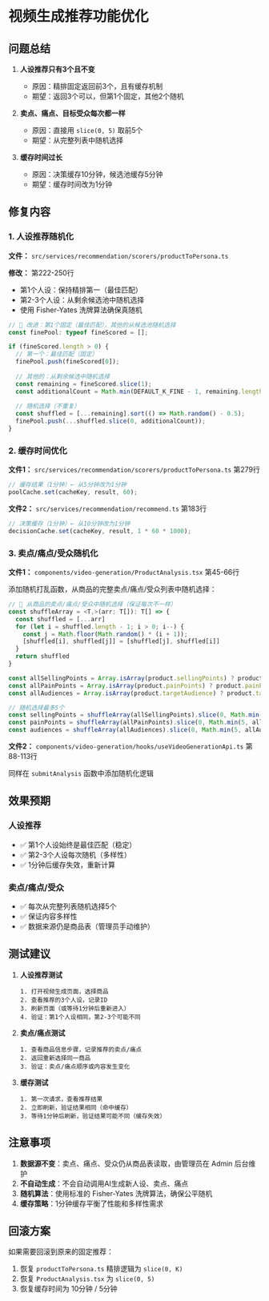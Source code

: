 # 视频生成推荐功能优化

## 问题总结

1. **人设推荐只有3个且不变**
   - 原因：精排固定返回前3个，且有缓存机制
   - 期望：返回3个可以，但第1个固定，其他2个随机

2. **卖点、痛点、目标受众每次都一样**
   - 原因：直接用 `slice(0, 5)` 取前5个
   - 期望：从完整列表中随机选择

3. **缓存时间过长**
   - 原因：决策缓存10分钟，候选池缓存5分钟
   - 期望：缓存时间改为1分钟

## 修复内容

### 1. 人设推荐随机化

**文件：** `src/services/recommendation/scorers/productToPersona.ts`

**修改：** 第222-250行
- 第1个人设：保持精排第一（最佳匹配）
- 第2-3个人设：从剩余候选池中随机选择
- 使用 Fisher-Yates 洗牌算法确保真随机

```typescript
// 🎲 改进：第1个固定（最佳匹配），其他的从候选池随机选择
const finePool: typeof fineScored = [];

if (fineScored.length > 0) {
  // 第一个：最佳匹配（固定）
  finePool.push(fineScored[0]);
  
  // 其他的：从剩余候选中随机选择
  const remaining = fineScored.slice(1);
  const additionalCount = Math.min(DEFAULT_K_FINE - 1, remaining.length);
  
  // 随机选择（不重复）
  const shuffled = [...remaining].sort(() => Math.random() - 0.5);
  finePool.push(...shuffled.slice(0, additionalCount));
}
```

### 2. 缓存时间优化

**文件1：** `src/services/recommendation/scorers/productToPersona.ts` 第279行
```typescript
// 缓存结果（1分钟）← 从5分钟改为1分钟
poolCache.set(cacheKey, result, 60);
```

**文件2：** `src/services/recommendation/recommend.ts` 第183行
```typescript
// 决策缓存（1分钟）← 从10分钟改为1分钟
decisionCache.set(cacheKey, result, 1 * 60 * 1000);
```

### 3. 卖点/痛点/受众随机化

**文件1：** `components/video-generation/ProductAnalysis.tsx` 第45-66行

添加随机打乱函数，从商品的完整卖点/痛点/受众列表中随机选择：

```typescript
// 🎲 从商品的卖点/痛点/受众中随机选择（保证每次不一样）
const shuffleArray = <T,>(arr: T[]): T[] => {
  const shuffled = [...arr]
  for (let i = shuffled.length - 1; i > 0; i--) {
    const j = Math.floor(Math.random() * (i + 1));
    [shuffled[i], shuffled[j]] = [shuffled[j], shuffled[i]]
  }
  return shuffled
}

const allSellingPoints = Array.isArray(product.sellingPoints) ? product.sellingPoints : []
const allPainPoints = Array.isArray(product.painPoints) ? product.painPoints : []
const allAudiences = Array.isArray(product.targetAudience) ? product.targetAudience : []

// 随机选择最多5个
const sellingPoints = shuffleArray(allSellingPoints).slice(0, Math.min(5, allSellingPoints.length))
const painPoints = shuffleArray(allPainPoints).slice(0, Math.min(5, allPainPoints.length))
const audiences = shuffleArray(allAudiences).slice(0, Math.min(5, allAudiences.length))
```

**文件2：** `components/video-generation/hooks/useVideoGenerationApi.ts` 第88-113行

同样在 `submitAnalysis` 函数中添加随机化逻辑

## 效果预期

### 人设推荐
- ✅ 第1个人设始终是最佳匹配（稳定）
- ✅ 第2-3个人设每次随机（多样性）
- ✅ 1分钟后缓存失效，重新计算

### 卖点/痛点/受众
- ✅ 每次从完整列表随机选择5个
- ✅ 保证内容多样性
- ✅ 数据来源仍是商品表（管理员手动维护）

## 测试建议

1. **人设推荐测试**
   ```
   1. 打开视频生成页面，选择商品
   2. 查看推荐的3个人设，记录ID
   3. 刷新页面（或等待1分钟后重新进入）
   4. 验证：第1个人设相同，第2-3个可能不同
   ```

2. **卖点/痛点测试**
   ```
   1. 查看商品信息步骤，记录推荐的卖点/痛点
   2. 返回重新选择同一商品
   3. 验证：卖点/痛点顺序或内容发生变化
   ```

3. **缓存测试**
   ```
   1. 第一次请求，查看推荐结果
   2. 立即刷新，验证结果相同（命中缓存）
   3. 等待1分钟后刷新，验证结果可能不同（缓存失效）
   ```

## 注意事项

1. **数据源不变**：卖点、痛点、受众仍从商品表读取，由管理员在 Admin 后台维护
2. **不自动生成**：不会自动调用AI生成新人设、卖点、痛点
3. **随机算法**：使用标准的 Fisher-Yates 洗牌算法，确保公平随机
4. **缓存策略**：1分钟缓存平衡了性能和多样性需求

## 回滚方案

如果需要回滚到原来的固定推荐：

1. 恢复 `productToPersona.ts` 精排逻辑为 `slice(0, K)`
2. 恢复 `ProductAnalysis.tsx` 为 `slice(0, 5)`
3. 恢复缓存时间为 10分钟 / 5分钟

